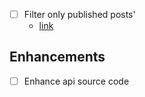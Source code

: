 - [ ] Filter only published posts'
  - [link](https://akashrajpurohit.com/blog/set-up-draft-pages-effectively-in-astro-with-configdriven-content-authoring/)

## Enhancements
- [ ] Enhance api source code
